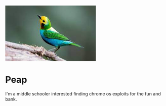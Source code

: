 ![Peap logo](peap.jpeg)
# Peap
I'm a middle schooler interested finding chrome os exploits for the fun and bank.
